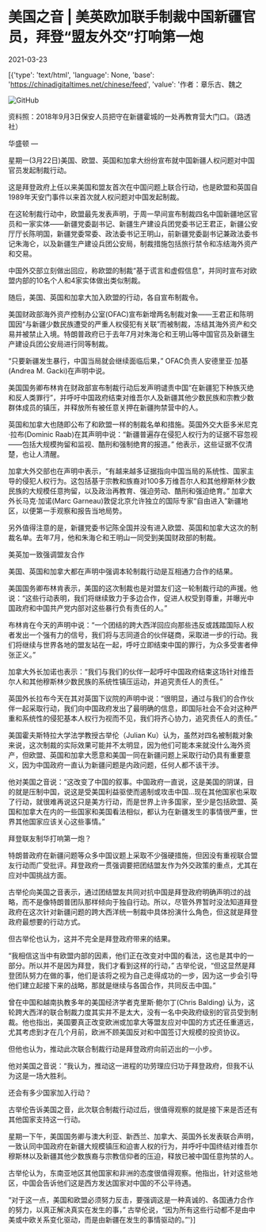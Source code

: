 # 美国之音 | 美英欧加联手制裁中国新疆官员，拜登“盟友外交”打响第一炮

2021-03-23

[{'type': 'text/html', 'language': None, 'base': 'https://chinadigitaltimes.net/chinese/feed', 'value': '作者：章乐古、魏之

![GitHub](https://chinadigitaltimes.net/chinese/files/2021/03/post-663929-605a5a41050f7.)

资料照：2018年9月3日保安人员把守在新疆霍城的一处再教育营大门口。（路透社）

华盛顿 —

星期一(3月22日)美国、欧盟、英国和加拿大纷纷宣布就中国新疆人权问题对中国官员发起制裁行动。

这是拜登政府上任以来美国和盟友首次在中国问题上联合行动，也是欧盟和英国自1989年天安门事件以来首次就人权问题对中国发起制裁。

在这轮制裁行动中，欧盟最先发表声明，于周一早间宣布制裁四名中国新疆地区官员和一家实体——新疆党委副书记、新疆生产建设兵团党委书记王君正，新疆公安厅厅长陈明国，新疆党委常委、政法委书记王明山，前新疆党委副书记兼政法委书记朱海仑，以及新疆生产建设兵团公安局，制裁措施包括旅行禁令和冻结海外资产和交易。

中国外交部立刻做出回应，称欧盟的制裁“基于谎言和虚假信息”，并同时宣布对欧盟内部的10名个人和4家实体做出类似制裁。

随后，美国、英国和加拿大加入欧盟的行动，各自宣布制裁令。

美国财政部海外资产控制办公室(OFAC)宣布新增两名制裁对象——王君正和陈明国因“与新疆少数民族遭受的严重人权侵犯有关联”而被制裁，冻结其海外资产和交易并被禁止入境。特朗普政府已于去年7月对朱海仑和王明山等中国官员及新疆生产建设兵团公安局进行同等制裁。

“只要新疆发生暴行，中国当局就会继续面临后果，” OFAC负责人安德里亚·加基(Andrea M. Gacki)在声明中说。

美国国务卿布林肯在财政部宣布制裁行动后发声明谴责中国“在新疆犯下种族灭绝和反人类罪行”，并呼吁中国政府结束对维吾尔人及新疆其他少数民族和宗教少数群体成员的镇压，并释放所有被任意关押在新疆拘禁营中的人。

英国和加拿大也随即公布了和欧盟一样的制裁名单和措施。英国外交大臣多米尼克·拉布(Dominic Raab)在其声明中说：“新疆普遍存在侵犯人权行为的证据不容忽视——包括大规模拘留和监视、酷刑和强制绝育的报道。” 他表示，这些证据不仅清楚，也让人清醒。

加拿大外交部也在声明中表示，“有越来越多证据指向中国当局的系统性、国家主导的侵犯人权行为。这包括基于宗教和族裔对100多万维吾尔人和其他穆斯林少数民族的大规模任意拘留，以及政治再教育、强迫劳动、酷刑和强迫绝育。” 加拿大外长马克·加诺(Marc Garneau)敦促北京允许独立的国际专家“自由进入”新疆地区，以便第一手观察和报告当地局势。

另外值得注意的是，新疆党委书记陈全国并没有进入欧盟、英国和加拿大这次的制裁名单。去年7月，他和朱海仑和王明山一同受到美国财政部的制裁。

美英加一致强调盟友合作

美国、英国和加拿大都在声明中强调本轮制裁行动是互相通力合作的结果。

美国国务卿布林肯表示，美国的这次制裁也是对盟友们这一轮制裁行动的声援。他说：“这些行动表明，我们将继续致力于多边合作，促进人权受到尊重，并曝光中国政府和中国共产党内部对这些暴行负有责任的人。”

布林肯在今天的声明中说：“一个团结的跨大西洋回应向那些违反或践踏国际人权者发出一个强有力的信号，我们将与志同道合的伙伴磋商，采取进一步的行动。我们将继续与世界各地的盟友站在一起，呼吁立即结束中国的罪行，为众多受害者伸张正义。”

加拿大外长加诺也表示：“我们与我们的伙伴一起呼吁中国政府结束这场针对维吾尔人和其他穆斯林少数民族的系统性镇压运动，并追究责任人的责任。”

英国外长拉布今天在其对英国下议院的声明中说：“很明显，通过与我们的合作伙伴一起采取行动，我们向中国政府发出了最明确的信息，即国际社会不会对这种严重和系统性的侵犯基本人权行为视而不见，我们将齐心协力，追究责任人的责任。”

美国霍夫斯特拉大学法学教授古举伦（Julian Ku）认为，虽然对四名被制裁对象来说，这次制裁的实际效果可能并不太明显，因为他们可能本来就没什么海外资产，但欧盟、英国和加拿大愿意和美国一同在新疆问题上采取行动仍具有重要意义，因为中国政府一直认为新疆问题是内政问题，任何人都不该干涉。

他对美国之音说：“这改变了中国的叙事。中国政府一直说，这是美国的阴谋，目的就是压制中国，说这是受美国利益驱使而遏制或攻击中国&#8230;现在其他国家也采取了行动，就很难再说这只是美方行动，而是世界上许多国家，至少是包括欧盟、英国和加拿大在内的一些国家和美国看法相似，都认为在新疆发生的事情很严重，世界其他国家应该关心这些事情。”

拜登联友制华打响第一炮？

特朗普政府在新疆问题等众多中国议题上采取不少强硬措施，但因没有重视联合盟友行动而广受批评。拜登政府一贯强调要把团结盟友作为外交政策的重点，尤其在应对中国挑战方面。

古举伦向美国之音表示，通过团结盟友共同对抗中国是拜登政府明确声明过的战略，而不是像特朗普团队那样倾向于独自行动。所以，尽管外界暂时没法知道拜登政府在这次针对新疆问题的跨大西洋统一制裁中具体扮演什么角色，但这就是拜登政府最想要的行动方式。

但古举伦也认为，这并不完全是拜登政府带来的结果。

“我相信这当中有欧盟内部的因素，他们正在改变对中国的看法，这也是其中的一部分。所以并不是因为拜登，我们才看到这样的行动，” 古举伦说，“但这显然是拜登团队努力在做的事，他们是该将之视为自己走得成功的一步，因为这一步会引导他们建立起接下来的战略，那就是继续与各国合作，共同反击中国。”

曾在中国和越南执教多年的美国经济学者克里斯·鲍尔丁(Chris Balding) 认为，这轮跨大西洋的联合制裁力度其实并不是太大，没有一名中央政府级别的官员受到制裁。他也指出，美国要真正改变欧洲或加拿大等盟友应对中国的方式还任重道远，尤其考虑到才在几个月前，欧洲不顾美国反对和中国签订大规模的投资协议。

但他也认为，推动此次联合制裁行动是拜登政府向前迈出的一小步。

他对美国之音说：“我认为，推动这一进程的功劳理应归功于拜登政府，但我不认为这是一场大胜利。

还会有多少国家加入行动？

古举伦告诉美国之音，此次联合制裁行动过后，很值得观察的就是接下来是否还有其他国家支持这一行动。

星期一下午，美国国务卿与澳大利亚、新西兰、加拿大、英国外长发表联合声明，一致认同中国政府在新疆大规模镇压和迫害人权的行为，并呼吁中国终结对维吾尔穆斯林以及新疆其他少数族裔与宗教信仰者的压迫，释放已被中国任意拘禁的人。

古举伦认为，东南亚地区其他国家和非洲的态度很值得观察。他指出，针对这些地区，中国会告诉他们这是西方发达国家对中国的不公平待遇。

“对于这一点，美国和欧盟必须努力反击，要强调这是一种真诚的、各国通力合作的努力，以真正解决真实在发生的事，” 古举伦说，“因为所有这些行动都不是由中美或中欧关系变化驱动，而是由新疆在发生的事情驱动的。”'}]